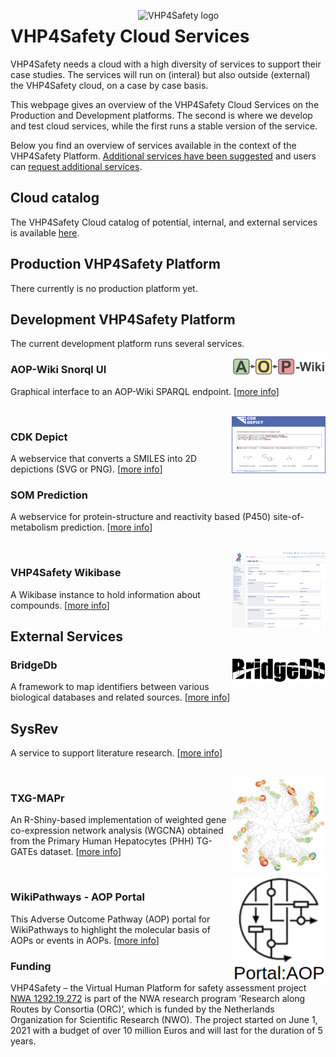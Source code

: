 <img width="300" align="right"
     alt="VHP4Safety logo" 
     src="https://vhp4safety.nl/wp-content/uploads/sites/725/2021/05/VHP-LOGO-100mm-RGB.png">
# VHP4Safety Cloud Services

VHP4Safety needs a cloud with a high diversity of services to support their case studies.
The services will run on (interal) but also outside (external) the VHP4Safety cloud,
on a case by case basis.

This webpage gives an overview of the VHP4Safety Cloud Services on the Production and
Development platforms. The second is where we develop and test cloud services, while the
first runs a stable version of the service.

Below you find an overview of services available in the context of the VHP4Safety Platform.
[Additional services have been suggested](https://github.com/VHP4Safety/cloud/labels/service)
and users can [request additional services](https://github.com/VHP4Safety/cloud/issues/new/choose).

## Cloud catalog

The VHP4Safety Cloud catalog of potential, internal, and external services is
available [here](catalog.md).

## Production VHP4Safety Platform

There currently is no production platform yet.

## Development VHP4Safety Platform

The current development platform runs several services.

<img width="150" align="right"
     alt="screenshot of the service" 
     src="service/aopwiki.png">
### AOP-Wiki Snorql UI

Graphical interface to an AOP-Wiki SPARQL endpoint. [[more info](service/aopwiki.md)]

\
<img width="150" align="right"
     alt="screenshot of the service" 
     src="service/cdkdepict.png">
### CDK Depict

A webservice that converts a SMILES into 2D depictions (SVG or PNG). [[more info](service/cdkdepict.md)]

### SOM Prediction

A webservice for protein-structure and reactivity based (P450) site-of-metabolism prediction. [[more info](service/sombie.md)]

\
<img width="150" align="right"
     alt="screenshot of the service" 
     src="service/VHP4Safety_ChemicalCompounds.png">
### VHP4Safety Wikibase

A Wikibase instance to hold information about compounds. [[more info](service/wikibase.md)]





## External Services

<img width="150" align="right"
     alt="screenshot of the service" 
     src="service/bridgedb.png">
### BridgeDb

A framework to map identifiers between various biological databases and related sources. [[more info](service/bridgedb.md)]

## SysRev

A service to support literature research. [[more info](service/sysrev.md)]

\
<img width="150" align="right"
     alt="screenshot of the service" 
     src="service/txg_mapr.png">
### TXG-MAPr

An R-Shiny-based implementation of weighted gene co-expression network analysis (WGCNA) obtained from the Primary Human Hepatocytes (PHH) TG-GATEs dataset. [[more info](service/txg_mapr.md)]

\
<img width="150" align="right"
     alt="screenshot of the service" 
     src="service/wikipathways_aop.png">
### WikiPathways - AOP Portal

This Adverse Outcome Pathway (AOP) portal for WikiPathways to highlight the molecular basis of AOPs or events in AOPs. [[more info](service/wikipathways_aop.md)]


### Funding

VHP4Safety – the Virtual Human Platform for safety assessment project
[NWA 1292.19.272](https://www.nwo.nl/projecten/nwa129219272) is part of the NWA
research program ‘Research along Routes by Consortia (ORC)’, which is funded by the Netherlands Organization
for Scientific Research (NWO). The project started on June 1, 2021 with a budget of over 10 million Euros
and will last for the duration of 5 years. 
